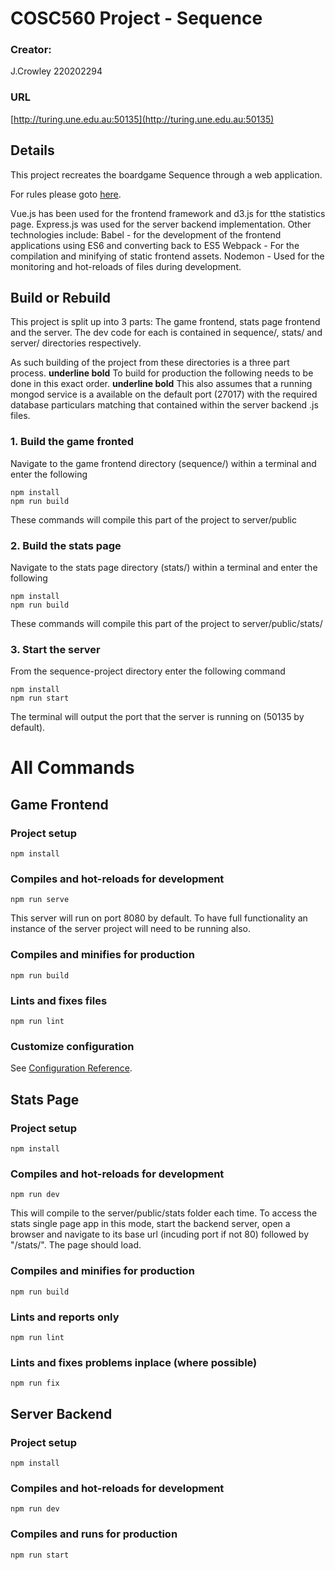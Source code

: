 # COSC560 Project - Sequence

### Creator:
J.Crowley
220202294

### URL
[http://turing.une.edu.au:50135](http://turing.une.edu.au:50135)


## Details
This project recreates the boardgame Sequence through a web application. 

For rules please goto [here](https://en.wikipedia.org/wiki/Sequence_(game)).

Vue.js has been used for the frontend framework and d3.js for tthe statistics page. Express.js was used for the server backend implementation.
Other technologies include:
Babel - for the development of the frontend applications using ES6 and converting back to ES5
Webpack - For the compilation and minifying of static frontend assets.
Nodemon - Used for the monitoring and hot-reloads of files during development.



## Build or Rebuild
This project is split up into 3 parts:
The game frontend, stats page frontend and the server. The dev code for each is contained in sequence/, stats/ and server/ directories respectively. 

As such building of the project from these directories is a three part process. 	__**underline bold**__ To build for production the following needs to be done in this exact order.	__**underline bold**__ This also assumes that a running mongod service is a available on the default port (27017) with the required database particulars matching that contained within the server backend .js files.

### 1. Build the game fronted
Navigate to the game frontend directory (sequence/) within a terminal and enter the following
```
npm install
npm run build
```
These commands will compile this part of the project to server/public


### 2. Build the stats page
Navigate to the stats page directory (stats/) within a terminal and enter the following
```
npm install
npm run build
```
These commands will compile this part of the project to server/public/stats/


### 3. Start the server
From the sequence-project directory enter the following command
```
npm install
npm run start
```
The terminal will output the port that the server is running on (50135 by default). 



# All Commands


## Game Frontend

### Project setup
```
npm install
```

### Compiles and hot-reloads for development
```
npm run serve
```
This server will run on port 8080 by default. To have full functionality an instance of the server project will need to be running also. 

### Compiles and minifies for production
```
npm run build
```

### Lints and fixes files
```
npm run lint
```

### Customize configuration
See [Configuration Reference](https://cli.vuejs.org/config/).



## Stats Page

### Project setup
```
npm install
```

### Compiles and hot-reloads for development
```
npm run dev
```
This will compile to the server/public/stats folder each time. To access the stats single page app in this mode, start the backend server, open a browser and navigate to its base url (incuding port if not 80) followed by "/stats/". The page should load. 

### Compiles and minifies for production
```
npm run build
```

### Lints and reports only
```
npm run lint
```

### Lints and fixes problems inplace (where possible)
```
npm run fix
```



## Server Backend

### Project setup
```
npm install
```

### Compiles and hot-reloads for development
```
npm run dev
```

### Compiles and runs for production
```
npm run start
```

